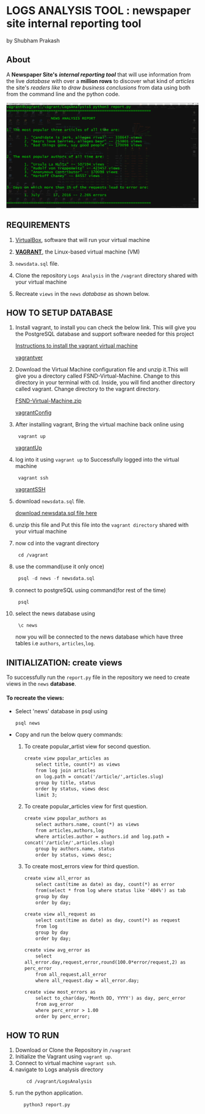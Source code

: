 # LOGS ANALYSIS TOOL : newspaper site internal reporting tool
by Shubham Prakash

## About
A **Newspaper Site's** **_internal reporting tool_** that will use information from the live _database_ with over a **million rows** to discover what kind of _articles_ the site's _readers like_ to _draw business conclusions_ from data using both from the command line and the python code.

![output screenshot](img/report.png)

## REQUIREMENTS
1. [VirtualBox](https://www.virtualbox.org/wiki/Download_Old_Builds_5_1), software that will run your virtual machine

2. [**VAGRANT**](https://www.vagrantup.com/), the Linux-based virtual machine (VM)

3. `newsdata.sql` file. 

4. Clone the repository `Logs Analysis` in the `/vagrant`  directory shared with your virtual machine

5. Recreate `views` in the `news` _database_ as shown below.

## HOW TO SETUP DATABASE

1. Install vagrant, to install you can check the below link. This will give you the PostgreSQL database and support software needed for this project

    [Instructions to install the vagrant virtual machine](https://classroom.udacity.com/nanodegrees/nd004/parts/8d3e23e1-9ab6-47eb-b4f3-d5dc7ef27bf0/modules/bc51d967-cb21-46f4-90ea-caf73439dc59/lessons/5475ecd6-cfdb-4418-85a2-f2583074c08d/concepts/14c72fe3-e3fe-4959-9c4b-467cf5b7c3a0)
    
    [vagrantver](img/vagrantVer.png)

2. Download the Virtual Machine configuration file and unzip it.This will give you a directory called FSND-Virtual-Machine. Change to this directory in your terminal with cd. Inside, you will find another directory called vagrant. Change directory to the vagrant directory.
    
    [FSND-Virtual-Machine.zip](https://d17h27t6h515a5.cloudfront.net/topher/2017/August/59822701_fsnd-virtual-machine/fsnd-virtual-machine.zip)
    
    [vagrantConfig](img/vmconfig.png)

3. After installing vagrant, Bring the virtual machine back online using
	```
	 vagrant up
	```
	[vagrantUp](img/vagrantup.png)

4. log into it using `vagrant up` to Successfully logged into the virtual machine
	```
	 vagrant ssh
	```
    [vagrantSSH](img/vagrantssh.png)
 
5. download `newsdata.sql` file.
 
    [ download newsdata.sql file here](https://d17h27t6h515a5.cloudfront.net/topher/2016/August/57b5f748_newsdata/newsdata.zip)

6. unzip this file and Put this file into the `vagrant directory` shared with your virtual machine


7. now cd into the vagrant directory
	```
	 cd /vagrant
	```

8. use the command(use it only once)
	```sql
	 psql -d news -f newsdata.sql
	```

9. connect to postgreSQL using command(for rest of the time)
	```postgresql
	 psql
	```
10. select the news database using
	```postgresql
	 \c news
	```
    now you will be connected to the news database which have three tables i.e `authors`, `articles`,`log`.

## INITIALIZATION:  create views
To successfully run the `report.py` file in the repository we need to create views in the `news` **database**.

#### To recreate the views:
- Select 'news' database in psql using
    ```angular2html
    psql news
    ```
- Copy and run the below query commands:
    
    1. To create popular_artist view for second question.
        ```angular2html
        create view popular_articles as
    	    select title, count(*) as views
    	    from log join articles
    	    on log.path = concat('/article/',articles.slug) 
    	    group by title, status 
    	    order by status, views desc
    	    limit 3;
        ```
    2. To create popular_articles view for first question.
        ```angular2html
        create view popular_authors as
    	    select authors.name, count(*) as views
    	    from articles,authors,log
    	    where articles.author = authors.id and log.path = concat('/article/',articles.slug)
    	    group by authors.name, status
    	    order by status, views desc;
        ```
    3. To create most_errors view for third question.
        ```angular2html
        create view all_error as
            select cast(time as date) as day, count(*) as error 
            from(select * from log where status like '404%') as tab 
            group by day 
            order by day;
        ```
        ```
        create view all_request as
            select cast(time as date) as day, count(*) as request 
            from log 
            group by day 
            order by day;
        ```
        ```
        create view avg_error as
            select all_error.day,request,error,round(100.0*error/request,2) as perc_error
            from all_request,all_error
            where all_request.day = all_error.day;
        ```
        ```
        create view most_errors as
            select to_char(day,'Month DD, YYYY') as day, perc_error 
            from avg_error
            where perc_error > 1.00
            order by perc_error;
        ```
## HOW TO RUN
1. Download or Clone the Repository in `/vagrant`
2. Initialize the Vagrant using `vagrant up`.
3. Connect to virtual machine `vagrant ssh`.
4. navigate to Logs analysis directory
    ```angular2html
        cd /vagrant/LogsAnalysis
    ```
5. run the python application.
    ```angular2html
       python3 report.py
    ```
